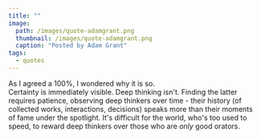 ```yaml
---
title: ""
image: 
  path: /images/quote-adamgrant.png
  thumbnail: /images/quote-adamgrant.png
  caption: "Posted by Adam Grant"
tags:
  - quotes
---
```

As I agreed a 100%, I wondered why it is so.  
Certainty is immediately visible. Deep thinking isn't. Finding the latter requires patience, observing deep thinkers over time - their history (of collected works, interactions, decisions) speaks more than their moments of fame under the spotlight. It's difficult for the world, who's too used to speed, to reward deep thinkers over those who are *only* good orators.
